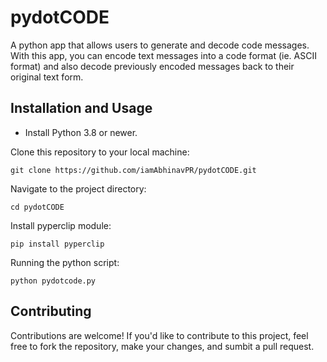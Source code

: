 # pydotCODE

A python app that allows users to generate and decode code messages. With this app, you can encode text messages into a code format (ie. ASCII format) and also decode previously encoded messages back to their original text form.

## Installation and Usage

* Install Python 3.8 or newer.

Clone this repository to your local machine:
```
git clone https://github.com/iamAbhinavPR/pydotCODE.git
```
Navigate to the project directory:
```
cd pydotCODE
```
Install pyperclip module:
``` 
pip install pyperclip
```
Running the python script:
```
python pydotcode.py 
```
## Contributing

Contributions are welcome! If you'd like to contribute to this project, feel free to fork the repository, make your changes, and sumbit a pull request.
